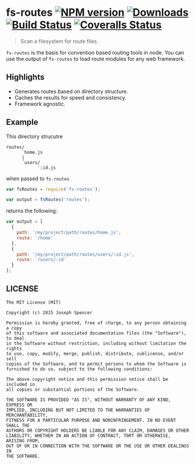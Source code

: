 # fs-routes [![NPM version][npm-image]][npm-url] [![Downloads][downloads-image]][npm-url] [![Build Status][travis-image]][travis-url] [![Coveralls Status][coveralls-image]][coveralls-url]
> Scan a filesystem for route files.

`fs-routes` is the basis for convention based routing tools in node.  You can use
the output of `fs-routes` to load route modules for any web framework.

## Highlights

* Generates routes based on directory structure.
* Caches the results for speed and consistency.
* Framework agnostic.

## Example

This directory strucutre

```
routes/
      `home.js
      |
      `users/
            `:id.js
```

when passed to `fs-routes`

```javascript
var fsRoutes = require('fs-routes');

var output = fsRoutes('routes');
```

returns the following:

```javascript
var output = [
  {
    path: '/my/project/path/routes/home.js',
    route: '/home'
  },
  {
    path: '/my/project/path/routes/users/:id.js',
    route: '/users/:id'
  }
];
```

## LICENSE
``````
The MIT License (MIT)

Copyright (c) 2015 Joseph Spencer

Permission is hereby granted, free of charge, to any person obtaining a copy
of this software and associated documentation files (the "Software"), to deal
in the Software without restriction, including without limitation the rights
to use, copy, modify, merge, publish, distribute, sublicense, and/or sell
copies of the Software, and to permit persons to whom the Software is
furnished to do so, subject to the following conditions:

The above copyright notice and this permission notice shall be included in
all copies or substantial portions of the Software.

THE SOFTWARE IS PROVIDED "AS IS", WITHOUT WARRANTY OF ANY KIND, EXPRESS OR
IMPLIED, INCLUDING BUT NOT LIMITED TO THE WARRANTIES OF MERCHANTABILITY,
FITNESS FOR A PARTICULAR PURPOSE AND NONINFRINGEMENT. IN NO EVENT SHALL THE
AUTHORS OR COPYRIGHT HOLDERS BE LIABLE FOR ANY CLAIM, DAMAGES OR OTHER
LIABILITY, WHETHER IN AN ACTION OF CONTRACT, TORT OR OTHERWISE, ARISING FROM,
OUT OF OR IN CONNECTION WITH THE SOFTWARE OR THE USE OR OTHER DEALINGS IN
THE SOFTWARE.
``````

[downloads-image]: http://img.shields.io/npm/dm/fs-routes.svg
[npm-url]: https://npmjs.org/package/fs-routes
[npm-image]: http://img.shields.io/npm/v/fs-routes.svg

[travis-url]: https://travis-ci.org/jsdevel/node-fs-routes
[travis-image]: http://img.shields.io/travis/jsdevel/node-fs-routes.svg

[coveralls-url]: https://coveralls.io/r/jsdevel/node-fs-routes
[coveralls-image]: http://img.shields.io/coveralls/jsdevel/node-fs-routes/master.svg
